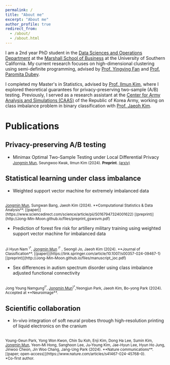 ```yaml
---
permalink: /
title: "About me"
excerpt: "About me"
author_profile: true
redirect_from: 
  - /about/
  - /about.html
---
```

I am a 2nd year PhD student in the [Data Sciences and Operations Department](https://www.marshall.usc.edu/departments/data-sciences-and-operations) at the [Marshall School of Business](https://www.marshall.usc.edu/) at the University of Southern California. My current research focuses on high-dimensional clustering using semi-definite programming, advised by [Prof. Yingying Fan](https://faculty.marshall.usc.edu/yingying-fan/) and [Prof. Paromita Dubey](https://www.paromitadubey.com/).

I completed my Master's in Statistics, advised by [Prof. Ilmun Kim](https://ilmunk.github.io/), where I explored theoretical guarantees for privacy-preserving two-sample (A/B) testing. Previously, I served as a research assistant at the [Center for Army Analysis and Simulations (CAAS)](https://www.army.mil.kr/english/357/subview.do) of the Republic of Korea Army, working on class imbalance problem in binary classification with [Prof. Jaeoh Kim](https://sites.google.com/inha.ac.kr/pcrl/members/professor?authuser=0).

# Publications

## Privacy-preserving A/B testing

* Minimax Optimal Two-Sample Testing under Local Differential Privacy <br />
<small><u>Jongmin Mun</u>, Seungwoo Kwak, Ilmun Kim (2024). **Preprint**. [(arxiv)](https://arxiv.org/abs/2411.09064)</small>

## Statistical learning under class imbalance
* Weighted support vector machine for extremely imbalanced data
<br />
<small><u>Jongmin Mun</u>, Sungwan Bang, Jaeoh Kim (2024). **Computational Statistics & Data Analysis**. [(paper)](https://www.sciencedirect.com/science/article/pii/S0167947324001622)
[(preprint)](http://Jong-Min-Moon.github.io/files/preprint_gswsvm.pdf)
</small>

* Prediction of forest fire risk for artillery military training using weighted support vector machine for imbalanced data
<br />
<small>Ji Hyun Nam
<sup>\*</sup>, 
<u>Jongmin Mun</u>
<sup>\*</sup> , Seongil Jo, Jaeoh Kim (2024). **Journal of Classification**. [(paper)](https://link.springer.com/article/10.1007/s00357-024-09467-1) [(preprint)](http://Jong-Min-Moon.github.io/files/manuscript_joc.pdf)</small>

* Sex differences in autism spectrum disorder using class imbalance adjusted functional connectivity
<br />
<small>
 Jong Young Namgung<sup>\*</sup>, 
<u>Jongmin Mun</u><sup>\*</sup>,Yeongjun Park,  Jaeoh Kim, Bo-yong Park (2024). Accepted at **Neuroimage**.</small>

## Scientific collaboration
* In-vivo integration of soft neural probes through high-resolution printing of liquid electronics on the cranium
<br />
<small>
Young-Geun Park, Yong Won Kwon, Chin Su Koh, Enji Kim, Dong Ha Lee, Sumin Kim, <u>Jongmin Mun</u>, Yeon-Mi Hong, Sanghoon Lee, Ju-Young Kim, Jae-Hyun Lee, Hyun Ho Jung, Jinwoo Cheon, Jin Woo Chang, Jang-Ung Park (2024). **Nature communications**.  [(paper; open-access)](https://www.nature.com/articles/s41467-024-45768-0).</small>


<br />
<small>
*Co-first author.</small>
